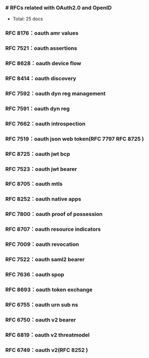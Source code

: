 ### # RFCs related with OAuth2.0 and OpenID
- Total: 25 docs
### RFC 8176：oauth amr values
### RFC 7521：oauth assertions
### RFC 8628：oauth device flow
### RFC 8414：oauth discovery
### RFC 7592：oauth dyn reg management
### RFC 7591：oauth dyn reg
### RFC 7662：oauth introspection
### RFC 7519：oauth json web token(RFC 7797 RFC 8725 )
### RFC 8725：oauth jwt bcp
### RFC 7523：oauth jwt bearer
### RFC 8705：oauth mtls
### RFC 8252：oauth native apps   
### RFC 7800：oauth proof of possession   
### RFC 8707：oauth resource indicators   
### RFC 7009：oauth revocation
### RFC 7522：oauth saml2 bearer  
### RFC 7636：oauth spop      
### RFC 8693：oauth token exchange    
### RFC 6755：oauth urn sub ns    
### RFC 6750：oauth v2 bearer     
### RFC 6819：oauth v2 threatmodel    
### RFC 6749：oauth v2(RFC 8252 )
